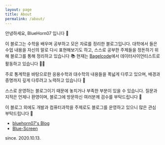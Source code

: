```yaml
---
layout: page
title: About
permalink: /about/
---
```


안녕하세요, BlueHorn07 입니다 🐚

이 블로그는 수학을 배우며 공부하고 모은 자료를 정리한 블로그입니다. 대학에서 들은 수업 내용을 자신의 말로 다시 표현해보기도 하고, 스스로 공부한 주제들을 정돈하기 위해 블로그를 통해 정리하고 있습니다 📚 현재는 [Bagelcode](https://site.bagelcode.com/)에서 데이터사이언티스트로 활동하고 있습니다 👨‍🚀

주로 통계학을 바탕으로한 응용수학과 대수학의 내용들을 폭넓게 다루고 있으며, 배경과 증명까지 깊게 다루려고 노력하고 있습니다 💪

스스로 운영하는 블로그이기 때문에 놓치거나 부족한 부분이 있을 수 있습니다. 질문과 지적은 언제나 환영이며, 블로그에 방문하신 여러분께 검수를 부탁드립니다 🙏

이 블로그 외에도 개발과 컴퓨터과학을 주제로도 블로그를 운영하고 있으니 많은 관심 부탁드립니다 👋

- [bluehorn07's Blog](https://bluehorn07.github.io/)
- [Blue-Screen](https://bluehorn07.github.io/computer_science/)

since. 2020.10.13.
